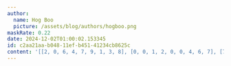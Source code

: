 ```yaml
---
author:
  name: Hog Boo
  picture: /assets/blog/authors/hogboo.png
maskRate: 0.22
date: 2024-12-02T01:00:02.153345
id: c2aa21aa-b048-11ef-b451-41234cb8625c
content: '[[2, 0, 6, 4, 7, 9, 1, 3, 8], [0, 0, 1, 2, 0, 0, 4, 6, 7], [7, 3, 4, 1, 8, 6, 9, 5, 2], [4, 7, 0, 3, 9, 0, 0, 1, 6], [6, 2, 0, 7, 1, 8, 0, 0, 4], [1, 9, 8, 0, 6, 4, 0, 7, 3], [3, 1, 2, 9, 4, 7, 0, 8, 5], [0, 0, 9, 8, 2, 3, 0, 4, 1], [8, 4, 7, 6, 5, 1, 3, 2, 9]]'
---
```

